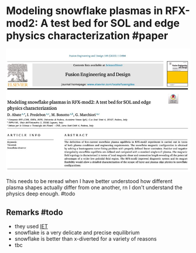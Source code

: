 # Modeling snowflake plasmas in RFX-mod2: A test bed for SOL and edge physics characterization #paper

![](imgs/modeling_snowflake_plasmas_rfxmod2.png)

This needs to be reread when I have better understood how different plasma shapes actually differ from one another, rn I don't understand the physics deep enough. #todo
## Remarks #todo
- they used [IET](../phd/IET.md) 
- snowflake is a very delicate and precise equilibrium
- snowflake is better than x-diverted for a variety of reasons
- tbc